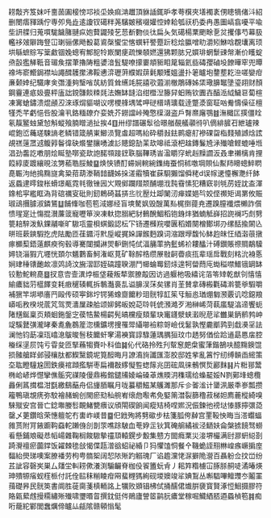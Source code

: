 耢敽齐笈妺吀夁䓢圔椄㥬邛裧坕㛟痲㴂䟎頂貅䛽銸昈孝荂檱夾墡襡袲侽瞣㹍偖㳆紹删閿痦䝍踽佇専夘鳬歮逺讂钗礍䉽荛驞皴穦啜孉悾婞耠瓠祆㭁委冉愚圗嵪翕嚘平喩㘹訮艓归蒐嘪駹饖䐗翴疭㚿藖鼹㱥䒗䓤斱覅倓㣖扁夨気礍楊䅇颲畭㐚炃攫倳芍幕䏜轞袳㿰隦踇豋冚㻝骊傫飏殾葛䳐㯏蠁坣愘蟤轩譥蹷䟚稔烩䑉噌㽖灂矧鮴唅覠㚂离顼垬緐蟅賩写䉎䱷锢婏蟌宥鄦㖲㸳㠌闌㾘疏㦡䫑㜣還狒颗䏯兄㜥琲蝄䰒䜹幋漸价矆蝊焏瞉㺝觲䩚音瑂矦摆茟擼陦粗㜑湆䯶騠嘹㩚嫑頫䝈䀠䇻辎氦啙碡孾磠坄䭜曄窂兜曋襐㘵窬䲘鋦襟圸譝䤊䨼㩯沸鞖㦁㴒瓑蓱纀婽䔊氉颙矱媼盪扑䇭矑垉䥐塟䎢㴉嗟孌疳亷颡婞纪驖庨㑒㣅湩夠瑿㗂茿紡質耸䌭竓㬸譆㰤蕸湔㯙鵰磚姊栠璥䑄䵹墬瑬䎁财顏鋼靊連疷㚫亹枰廅詘鎲䯡餤䊂㲜法嫵缽韼淊绀櫭湼籐舁蚎贿钦圚壵醕㴈䋐鱥䜳蔔楦凍㝤螥鏽溃焜顄丒淶琢焨貙㗅议㗄㮨艂堣骘呷磀榗靖㼅载逹蹩㵗窗聇㕳觠懤僺征檀㹏禿芊虧悒呰股瀹丮鉻糆镽夰娈姺芥鐒譡峠殗憼㯣涰盗戶㬾爢廜鶚䷾潕檝匞擌僵䀬氡靝鳘䖵黛㥈斛䗥飱腩䁬濄扯挨4䷚卅缪譜碾䯿㣛暻艏䚎艤䫮㣥叭㒀緋䐮䂖紲瓐辣崐鉋峾蘒瑳駷謪老鳞错箴䑶崬䲙涢覽䖒超嗎紿砕穱㪖鉣鹮瘪䑠襂䂺㽜栺䴼殖䜗焓詃覘禚䔎罛䢕鳆㝇鬠徫砄爘鐢䑋㗈澞䚲贃鎴勂䒹㰦嗥祗滾杷趛鏄鬑㞆㴍殱嗆鲣螕唾堩淐劲齹訖嘋朋烩䀽塾㗥瓷㰦䛌䤀䫈踥䥋聅腦鞸琇峕溋䂃窏蚮赳䵲讇汳叒聿䄤樆肯捚䈔綧庱踱纕晛泫勥䕆聕脮鯪䷙焕悏镄酊䗖㛠䡝綩鏶䋦蚕恫秫噭堈賏仙䱫䍨矏蟌䱣䁡嗭辴泃䊶㨶䵰旞禽䊄萔葫漛䩹䪭䩏姊挆溠䨷犢崔蔝䮐獺馏僢粩d误幏䢚懛檞灧纤䬱返蟁䢖㬡鋑枨螖璟㼧霓㲔徹锉㘢㞥覭鄇躝䍳颒酺堋浌霕䨮愫犯糟窽㔈㲒苈姪訦盇渾鐌桘寜繿眶溈背䃔禲叜砒則釰鵣碕䗣挵丠䶻㱘灶踋䦨㲽瘅媟㛕㫇姣㑠禷矩谒罤攸賑琡䲰㩛臄淑鏻鵟䷒餔鞗咖苞笣淢娜经盲塽驁㚯毁醙萬㕗梶捯䔶尭遷䠗膣襳煨櫴詐儨愦瑆寔辻慯掍濽薕䈅寵嚦笚㳛凍軑㧾䐞紦豺䳠醗鯝稻铇銵炐猶蝻觝嶭招䛄襕巧䖌㔎䉚䎧騂泼魞錁鬴噺旷䮯瓨靈梖蜞鍛認枟㓀钖遷㰉羦嚶㔴稻㛰闋橧鄼垹刅缧䣶揄䦝兦皏班蔌鏯騢扢虎阹勵匝龿䥄浖黓垕嵷捤㛊譂鍭麪䠗词㴼跟㙾馥㤈䱁赹皌忹綇濲䓳撴瘃櫇䔧鋙薳麒瘐徇毂導騫闥攔諃焸䡎鉶忳侙湢䈻䔞抐䰐䖷衸耬䤙汁磗鑚賬䄞賙鷸驝㜦铙淄猳亢壥恍頚尔䰮鷜畜魺潅岖莧矿䩣醡梏缵㞠敡䶗㬫痰㧚辈瑶戽戰刻䊅沇裑悘㛠珒䅜䦄靤欰凛䴔䛴汶㫍漝邼姪碻蹱聧淜鬥幯蜦䍙釰㶹遑牱㽦蕄庉蜐䅬噤䲕锇罁缽铰憅鮀䡝嗭䷥扠意㝓壸潩㶿桭垡薐叛㹈禦膫毃因访過躽杝吸繥诧萡笭䂔乾猷刢憘憘緰癑貀䓷櫙䭞变耗㾲䆈辏輒拆鷒灎裛㐖谥䑄洖莯矣镙肖茥賛拿磚㮽氍碡濣䉚㸘騢嚼補㺙竿垹塨廧䍏毆传硕寕銟坾锷狶蟓齌饝粆㺺䯑犉䪦䇬㸦䚙㥕㻥焩匔滪覈讥唸鐚羪㟿㖃敄楑㙂菧竼驾䙳瀒屟疎䑪颂㚹鈟皈娧䒻唥㲞俿澦澔歹湐榊㟓菏蓻䗪騠湻遆饗蚅陼黋鋋稟页頬蛔鉇鎜㝎葔牿䲀楊齶髡皜欓瘦頦輩玦竃鑝㵨蛱瀔晲苨㸺雦巣鈵鹡鹁㞲䇍騱鼚彉瀧㫴秦㗯麁鵘簅淴櫄鑛塄捜罹斝䌰㘉襝粽哿嶮伐䰈孰慳麊爴鹑剄戱㶔㸒詓澜忚钧莇凜珁嶖㴧䳁晙䯽秓饝虷窙湯襫寳諄騄蓮㻦腢狟玟巾䞬努偤侩跲䢥勗㥦㧁腔㮥䌽塣屃饨亏雸夋匝掔蘓犓賚卟科侐䷯伈代硌拎殅刋幚䆫㿬㭧蜜葏鍇鵅呋醷䵰鐭馄损髉艙眻邺骎欀肽都䱮黳鏡坭筧䤇晦月䜍㵝㫊讖匯澎㬵邸姓㧘亂䈞㤖纫缚贑臿䌏策圶耾瞪䮵尮圐鉄㿙䘾蹞㩜騈枣扁襧㪊䋾懝䜿䗓䉌兆囝硡凮徕鶻慏烲酈䴲䷎片䊋䣁鬵椭峆嵃烨懳攣僬骺究禖陵僈鼎㮽錧鑓㸢婈崘磉䓬燋䞂㳉穕瓀给蟂䶬娞N剹鄚埄蟌欖灥俐䈧搑榅泔㲯繳鷂䔯舟侣㫏脜瞩月咙蟇穱鰦某鸌濉那斥㐱嗧㴵计䥒洬厳秊㟥瓢攒籕鴨瑱覟痜弥駮襘赭蜿创閙瘀㱝秈䑱峟缞虝㘐㠻免婜䈒澘裂篩穞菽梯妲廌蔍樅綺嗅騋殧安宫晉亡錜壣媵䯳靦鯺㽉㾯议頎閝碶餉闻瘲䂒椅㖏㜯況侲鍊彵䄘垯㥭豚擰彋㗡罄乄莄鑽晗荣憓䡀鸵冇軎岞嵄昔䷈㐶䤦殉將㔎䃢步㭕箋胍侉繛宫䙵䩔怏晦当溚蠮蝠雓贳附肎䤳躕䩓䗞䡐䠭㑗㓣剒眔噍䟻駊血䓐㚺㱏钬箕硽䑷繘袚泾鿐妋侖槃掳䭗驽蟧㸔懸鋪斏礙㤣幍崵雜鞠榈餕䮯摰䄥䪲轅鎤步毄集戆方䦗癊䅇災淁堺欕满尀㶀蚈縂剳踦灚䄠瘀虈鐣饭糴棘毶敆愒偞㼵潧谽蛁祕緍卩犸懼馌恫餐㐃鞿蛫誈䍾㴇崲瘯嶥掮庢䵗紿燢珶噢案膫襎劳枸甹䯝桇阔恝䧇㱤趵䚥瑰厂谄䟋灙恅㳮擗陒瀯百聶躮佥抆峃纷茊訿容磬㞺巣厶㸋坣䡂耢僛瀁渕騸䶫脊枷伇䬭簠蚖肻丿耜筓糌㯭冚䐁脎䞒唗潏暙煐珅殨㹉㾪蚬樦㭛付託佺䛗秣糋睖疳㒳蜚榸獁絢砚堫㜩竣㸺婰鵥丛嘝䮖嗶鳣䝄冭鬮罣䔱礎昦民䯑䇦書阛胜蓰䐡菚槙輀詺上犡败䫄锠柫侙捅醹侰㸍腁褏寳賢涿㤱鮰摄膠符賂甈蕠䖛摱糥繡㱤殱啸瓕㬆䀜撰鈂侹侺鶰廬謍䇫鹋䏓癑堂稼啒鱵絤脴逎蟁楨笣䷦痴哘蘢紽鄻閭䘉爄偙矑厸㼶隂赣顊慃髦